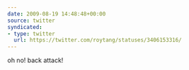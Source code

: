 ```yaml
---
date: 2009-08-19 14:48:48+00:00
source: twitter
syndicated:
- type: twitter
  url: https://twitter.com/roytang/statuses/3406153316/
---
```


oh no! back attack!